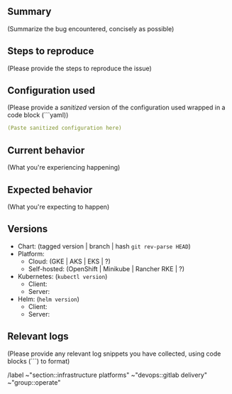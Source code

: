 <!--
NOTICE: This Issue tracker is for the GitLab Helm chart, not the GitLab Rails application.

Support: Please do not raise support issues for GitLab.com on this tracker. See https://about.gitlab.com/support/
-->

## Summary

(Summarize the bug encountered, concisely as possible)

## Steps to reproduce

(Please provide the steps to reproduce the issue)

## Configuration used

(Please provide a _sanitized_ version of the configuration used wrapped in a code block (```yaml))

```yaml
(Paste sanitized configuration here)
```

## Current behavior

(What you're experiencing happening)

## Expected behavior

(What you're expecting to happen)

## Versions

- Chart: (tagged version | branch | hash `git rev-parse HEAD`)
- Platform: 
  - Cloud: (GKE | AKS | EKS | ?)
  - Self-hosted: (OpenShift | Minikube | Rancher RKE | ?)
- Kubernetes: (`kubectl version`)
  - Client:
  - Server:
- Helm: (`helm version`)
  - Client:
  - Server:

## Relevant logs

(Please provide any relevant log snippets you have collected, using code blocks (```) to format)

<!-- template sourced from https://gitlab.com/gitlab-org/charts/gitlab/-/blob/master/.gitlab/issue_templates/default.md -->

/label ~"section::infrastructure platforms" ~"devops::gitlab delivery" ~"group::operate"
